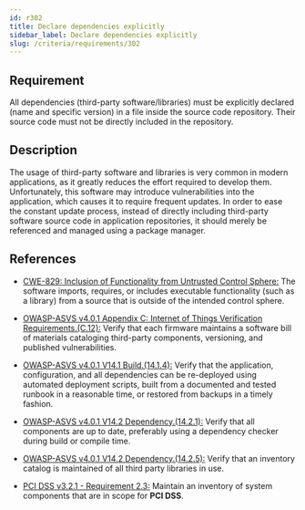 ```yaml
---
id: r302
title: Declare dependencies explicitly
sidebar_label: Declare dependencies explicitly
slug: /criteria/requirements/302
---
```


## Requirement

All dependencies (third-party software/libraries)
must be explicitly declared (name and specific version)
in a file inside the source code repository.
Their source code must not be directly included
in the repository.

## Description

The usage of third-party software
and libraries is very common in modern applications,
as it greatly reduces the effort required to develop them.
Unfortunately,
this software may introduce vulnerabilities
into the application,
which causes it to require frequent updates.
In order to ease the constant update process,
instead of directly including third-party software source code
in application repositories,
it should merely be referenced
and managed using a package manager.

## References

- [CWE-829: Inclusion of Functionality from Untrusted Control Sphere:](https://cwe.mitre.org/data/definitions/829.html)
The software imports, requires,
or includes executable functionality
(such as a library)
from a source that is outside
of the intended control sphere.

- [OWASP-ASVS v4.0.1 Appendix C: Internet of Things Verification Requirements.(C.12):](https://owasp.org/www-pdf-archive/OWASP_Application_Security_Verification_Standard_4.0-en.pdf)
Verify that each firmware
maintains a software bill of materials cataloging
third-party components, versioning,
and published vulnerabilities.

- [OWASP-ASVS v4.0.1 V14.1 Build.(14.1.4):](https://owasp.org/www-pdf-archive/OWASP_Application_Security_Verification_Standard_4.0-en.pdf)
Verify that the application, configuration,
and all dependencies can be re-deployed
using automated deployment scripts,
built from a documented and tested runbook
in a reasonable time,
or restored from backups in a timely fashion.

- [OWASP-ASVS v4.0.1 V14.2 Dependency.(14.2.1):](https://owasp.org/www-pdf-archive/OWASP_Application_Security_Verification_Standard_4.0-en.pdf)
Verify that all components are up to date,
preferably using a dependency checker
during build or compile time.

- [OWASP-ASVS v4.0.1 V14.2 Dependency.(14.2.5):](https://owasp.org/www-pdf-archive/OWASP_Application_Security_Verification_Standard_4.0-en.pdf)
Verify that an inventory catalog
is maintained of all third party libraries in use.

- [PCI DSS v3.2.1 - Requirement 2.3:](https://www.pcisecuritystandards.org/documents/PCI_DSS_v3-2-1.pdf)
Maintain an inventory of system components
that are in scope for **PCI DSS**.
